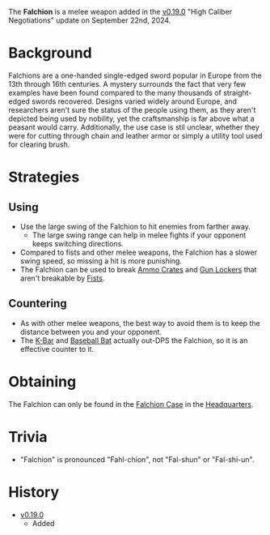 The **Falchion** is a melee weapon added in the [v0.19.0](https://github.com/HasangerGames/suroi/releases/tag/v0.19.0) "High Caliber Negotiations" update on September 22nd, 2024. 

# Background
Falchions are a one-handed single-edged sword popular in Europe from the 13th through 16th centuries. A mystery surrounds the fact that very few examples have been found compared to the many thousands of straight-edged swords recovered. Designs varied widely around Europe, and researchers aren't sure the status of the people using them, as they aren't depicted being used by nobility, yet the craftsmanship is far above what a peasant would carry. Additionally, the use case is stil unclear, whether they were for cutting through chain and leather armor or simply a utility tool used for clearing brush. 

# Strategies
## Using
- Use the large swing of the Falchion to hit enemies from farther away.
  - The large swing range can help in melee fights if your opponent keeps switching directions.
- Compared to fists and other melee weapons, the Falchion has a slower swing speed, so missing a hit is more punishing.
- The Falchion can be used to break [Ammo Crates](/obstacles/ammo_crate) and [Gun Lockers](/obstacles/gun_locker) that aren't breakable by [Fists](/weapons/melee/fists).

## Countering
- As with other melee weapons, the best way to avoid them is to keep the distance between you and your opponent.
- The [K-Bar](/weapons/melee/kbar) and [Baseball Bat](/weapons/melee/baseball_bat) actually out-DPS the Falchion, so it is an effective counter to it.

# Obtaining 
The Falchion can only be found in the [Falchion Case](/obstacles/falchion_case) in the [Headquarters](/buildings/headquarters_meta).

# Trivia
- "Falchion" is pronounced "Fahl-chion", not "Fal-shun" or "Fal-shi-un".

# History
- [v0.19.0](https://github.com/HasangerGames/suroi/releases/tag/v0.19.0)
  - Added